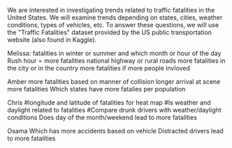 We are interested in investigating trends related to traffic fatalities in the United States. We will examine trends depending on states, cities, weather conditions, types of vehicles, etc. To answer these questions, we will use the "Traffic Fatalities" dataset provided by the US public transportation website (also found in Kaggle). 

Melissa:
fatalities in winter or summer and which month or hour of the day
Rush hour = more fatalities
national highway or rural roads more fatalities in the city or in the country
more fatalities if more people invloved

Amber
more fatalities based on manner of collision
longer arrival at scene more fatalities 
Which states have more fatalies per population

Chris
#longitude and latitude of fatalities for heat map
#Is weather and daylight related to fatalities 
#Compare drunk drivers with weather/daylight conditions
Does day of the month/weekend lead to more fatalities 

Osama
Which has more accidents based on vehicle 
Distracted drivers lead to more fatalities 

